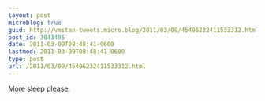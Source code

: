 ```yaml
---
layout: post
microblog: true
guid: http://vmstan-tweets.micro.blog/2011/03/09/45496232411533312.html
post_id: 3043495
date: 2011-03-09T08:48:41-0600
lastmod: 2011-03-09T08:48:41-0600
type: post
url: /2011/03/09/45496232411533312.html
---
```

More sleep please.
